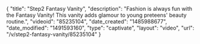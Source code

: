 {
    "title": "Step2 Fantasy Vanity",
    "description": "Fashion is always fun with the Fantasy Vanity! This vanity adds glamour to young preteens' beauty routine.",
    "videoid": "85235104",
    "date_created": "1485988677",
    "date_modified": "1491593160",
    "type": "captivate",
    "layout": "video",
    "url": "\/v\/step2-fantasy-vanity\/85235104"
}